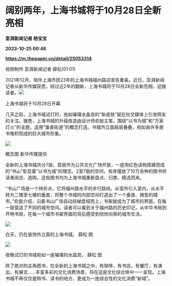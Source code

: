 # 阔别两年，上海书城将于10月28日全新亮相
**澎湃新闻记者 杨宝宝**

**2023-10-25 00:46**

**https://m.thepaper.cn/detail/25053314**

视频制作 澎湃新闻记者 薛松(01:01)

2021年12月，陪伴上海市民23年的上海书城福州路店宣告重装。近日，澎湃新闻记者从新华传媒获悉，经过近2年的翻新，上海书城将于10月28日全新亮相，迎接读者。![](https://imagecloud.thepaper.cn/thepaper/image/275/546/982.jpg)

上海书城将于10月28日开幕

几天之前，上海书城试灯时，宛如璀璨水晶宫的“新皮肤”就在社交媒体上引发网友的关注。据悉，上海书城的升级改造由设计师俞挺主笔，围绕“以书为城”和“万家灯火”的主题，运用“垂直街道”的概念打造。书城外立面层层叠叠，宛如由许多册书堆积而成的巨大城市形象。

![](https://imagecloud.thepaper.cn/thepaper/image/275/546/981.png)

概念图 新华传媒提供

全新的上海书城共分7层。首层作为公共文化广场开放，一座用红色读物搭建而成的“书山”彰显着“以书为城”的理念。2至7层的空间，有序摆放了10万余种的图书供读者阅览、选购。这些图书均为上海书城重新盘点、归类、精选而来。

“书山广场是一个转折点，它将福州路水平的步行路线，从室外引入室内，从水平转为二楼至七楼的垂直，将整个书城的内部空间打造出了一个垂直、微型的城市。”俞挺介绍，沿着书山广场自动扶梯盘桓而上，书架就成为了城市的界面，在每一层营造了不同的城市空间。读者可以看到关于福州路的历史印记，从中华书局到开明书局，在每一个城市书架界面的背后感受到欣欣向荣的城市生活。

![](https://imagecloud.thepaper.cn/thepaper/image/275/546/980.jpg)

白天，仍在装饰外立面的上海书城。 薛松 图

![](https://imagecloud.thepaper.cn/thepaper/image/275/546/983.jpg)

夜晚试灯的书城宛如一座璀璨的水晶宫。 薛松 图

除了绝对的主角图书，在全新的上海书城之中，有咖啡，有书店，有餐厅，有演出，有展览……丰富多彩的文化消费场景，将在这座文化综合体中一一呈现。上海书城不再仅仅是购书、读书的地方，更成为一座综合性的文化消费“新城”。